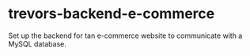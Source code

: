 # trevors-backend-e-commerce
Set up the backend for tan e-commerce website to communicate with a MySQL database.
